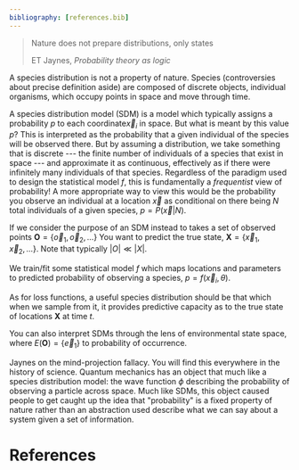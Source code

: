 ```yaml
---
bibliography: [references.bib]
---
```


> Nature does not prepare distributions, only states
>
> ET Jaynes, _Probability theory as logic_


A species distribution is not a property of nature. Species (controversies about precise definition aside) are composed of
discrete objects, individual organisms, which occupy points in space
and move through time.

A species distribution model (SDM) is a model which typically assigns a
probability $p$ to each coordinate$\vec{x}_i$ in space. But what is meant by
this value $p$? This is interpreted as the probability that a given individual
of the species will be observed there. But by assuming a distribution, we take
something that is discrete --- the finite number of individuals of a species
that exist in space --- and approximate it as continuous, effectively as if
there were infinitely many individuals of that species. Regardless of the
paradigm used to design the statistical model $f$, this is fundamentally a
_frequentist_ view of probability! A more appropriate way to view this would be
the probability you observe an individual at a location $\vec{x}$ as conditional
on there being $N$ total individuals of a given species,  $p = P(\vec{x} | N)$.


If we consider the purpose of an SDM instead to takes a set of observed points
$\mathbf{O} = \{\vec{o}_1, \vec{o}_2, \dots\}$ You want to predict the true
state, $\mathbf{X} = \{\vec{x}_1, \vec{x}_2, \dots\}$. Note that typically $|O|
\ll |X|$.

We train/fit some statistical model $f$ which maps locations and parameters to
predicted probability of observing a species, $p=f(\vec{x}_i, \theta)$.

As for loss functions, a useful species distribution should be that which when
we sample from it, it provides predictive capacity as to the true state of
locations $\mathbf{X}$ at time $t$.

You can also interpret SDMs through the lens of environmental state space, where
$E(\mathbf{O}) = \{\vec{e}_1 \}$  to probability of occurrence.


Jaynes on the mind-projection fallacy. You will find this everywhere in the
history of science. Quantum mechanics has an object that much like a species
distribution model: the wave function $\phi$ describing the probability of
observing a particle across space. Much like SDMs, this object caused people to
get caught up the idea that "probability" is a fixed property of nature rather
than an abstraction used describe what we can say about a system given a set of
information.

# References
